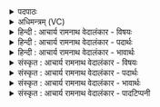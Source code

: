 <details><summary>पदपाठः</summary>

पु꣣रो꣡जि꣢ती। पु꣣रः꣢। जि꣣ती। वः। अ꣡न्ध꣢꣯सः। सु꣣ता꣡य꣢। मा꣣दयित्न꣡वे꣢। अ꣡प꣢꣯। श्वा꣡न꣢꣯म्। श्न꣣थिष्टन। श्नथिष्ट। न। स꣡खा꣢꣯यः। स। खा꣣यः। दीर्घजिह्व्य꣢꣯म्। दी꣣र्घ। जिह्व्य꣢꣯म्। । ५४५।
</details>

<details><summary>अधिमन्त्रम् (VC)</summary>

- पवमानः सोमः
- अन्धीगुः श्यावाश्विः
- अनुष्टुप्
- गान्धारः
- पावमानं काण्डम्
</details>

<details><summary>हिन्दी : आचार्य रामनाथ वेदालंकार - विषयः</summary>

प्रथम मन्त्र में यह कथन है कि परमानन्द पाने के लिए क्या करना चाहिए।
</details>

<details><summary>हिन्दी : आचार्य रामनाथ वेदालंकार - पदार्थः</summary>

पदार्थान्वयभाषाः -  हे (सखायः) साथियो ! (वः) तुम (अन्धसः) ध्यान करने योग्य परमात्मा रूप सोम के (मादयित्नवे) हर्षित करनेवाले (सुताय) आनन्द-रस को (पुरोजिती) आगे बढ़ कर प्राप्त करने के लिए (दीर्घजिह्व्यम्) लम्बी जीभवाले अर्थात् निरन्तर बढ़ते रहनेवाले (श्वानम्) श्वान के स्वभाव को अर्थात् संसारिक विषय-भोगों के प्रति लोभ को (श्नथिष्टन) नष्ट कर दो। अभिप्राय यह है कि सांसारिक विषयों से मन को हटा कर परमात्मा में केन्द्रित करो ॥१॥ इस मन्त्र में लोभवृत्ति को कुत्तेवाची ‘श्वन्’ शब्द से कथित करने के कारण असम्बन्ध में सम्बन्धरूप अतिशयोक्ति अलङ्कार है ॥१॥
</details>

<details><summary>हिन्दी : आचार्य रामनाथ वेदालंकार - भावार्थः</summary>

भावार्थभाषाः -  लम्बी जीभ से विषयभोगों के रस को चाटनेवाले लोभ रूप श्वान को विनष्ट करके ही मनुष्य परमात्मयोग-जन्य तीव्र आनन्द को पा सकते हैं ॥१॥
</details>

<details><summary>संस्कृत : आचार्य रामनाथ वेदालंकार - विषयः</summary>

तत्रादौ परमानन्दमाप्तुं किं कर्तव्यमित्याह।
</details>

<details><summary>संस्कृत : आचार्य रामनाथ वेदालंकार - पदार्थः</summary>

पदार्थान्वयभाषाः -  हे (सखायः) सुहृदः ! (वः) यूयम् (अन्धसः) आध्यायनीयस्य परमात्मरूपस्य सोमस्य। अन्धः आध्यायनीयं भवति। निरु० ५।१। (मादयित्नवे) हर्षकरस्य (सुताय) आनन्दरसस्य। उभयत्र षष्ठ्यर्थे चतुर्थीति वक्तव्यम् अ० २।३।६२ वा० इत्यनेन षष्ठ्यर्थे चतुर्थी। (पुरोजिती) पुरोजित्यै अग्रेजयाय। अत्र ‘सुपां सुलुक्०। अ० ७।१।३९’ इति चतुर्थ्येकवचनस्य पूर्वसवर्णदीर्घः। (दीर्घजिह्व्यम्) दीर्घजिह्वम्, सततविस्तारशीलम्। दीर्घा जिह्वा यस्य स दीर्घजिह्वः, ततः ‘पादार्घाभ्यां च। अ० ५।४।२५’ इत्यत्र चकारस्यानुक्तसमुच्चयत्वेन दीर्घजिह्वशब्दात् स्वार्थे यत् प्रत्ययः२। (श्वानम्३) सांसारिकविषयलालसारूपम् सारमेयस्वभावम् (अप श्नथिष्टन) स्वान्तःकरणात् विनाशयत। श्नथतिः हन्तिकर्मा। निघं० २।१९। ‘तप्तनप्तनथनाश्च। अ० ७।१।४५’ इति तस्य तनादेशः। सांसारिकविषयेभ्यो मनः प्रतिनिवर्त्य परमात्मन्येव केन्द्रीकुरुतेति भावः ॥१॥४ अत्र लोभस्य श्वशब्देन कथनादसम्बन्धे सम्बन्धरूपोऽतिशयोक्तिरलङ्कारः ॥१॥
</details>

<details><summary>संस्कृत : आचार्य रामनाथ वेदालंकार - भावार्थः</summary>

भावार्थभाषाः -  दीर्घजिह्वया विषयरसान् लेलिहानं लोभरूपं श्वानं विनाश्यैव जनैः परमात्मयोगजन्योऽमन्दानन्दोऽधिगन्तुं शक्यते ॥१॥
</details>

<details><summary>संस्कृत : आचार्य रामनाथ वेदालंकार - पादटिप्पनी</summary>

टिप्पणी:   १. ऋ० ९।१०१।१, साम० ६९७। २. दीर्घा जिह्वा अस्य स दीर्घजिह्वी ‘दीर्घजिह्वी च छन्दसि’ अ० ४।१।५९ इति ङीषन्तत्वेन निपातितः। तादृशम्—इति सा०। तत्तु न समञ्जसम्, ‘श्वानम्’ इति पुल्लिङ्गेन ‘दीर्घजिह्व्यम्’ इति स्त्रिया घटनाऽयोगात्। ३. श्वानम् कञ्चिदुपद्रवकर्तारम् अपघ्नत—इति वि०। श्वानम् उपघातकम्—इति भ०। यथा श्वा राक्षसा वा सुतं सोमं न लिहन्ति तथा कुरुत—इति सा०। ४. पशुपक्ष्यादिनामभिः केषाञ्चिद् दुर्गुणानां व्यक्तीकरणं वेदेष्वन्यत्रापि दृश्यते। यथा ‘समिन्द्र गर्दभं मृण नुवन्तं पापयामुया। ऋ० १।२९।५’, ‘उलूकयातुं शुशुलूकयातुं जहि श्वयातुमुत कोकयातुम्। ऋ० ७।१०४।२२’ इत्यादौ।
</details>
